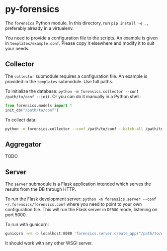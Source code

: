 # py-forensics

The `forensics` Python module. In this directory, run `pip install -e .`, preferably already in a virtualenv.

You need to provide a configuration file to the scripts. An example is given in `templates/example.conf`. Please copy it elsewhere and modify it to suit your needs.

## Collector

The `collector` submodule requires a configuration file. An example is provided
in the `templates` submodule. Use full paths.

To initialize the database: `python -m forensics.collector --conf /path/to/conf
--init`. Or you can do it manually in a Python shell:

``` python
from forensics.models import *
init_db("/path/to/conf")
```

To collect data:

``` sh
python -m forensics.collector --conf /path/to/conf --batch-all /path/to/system-builds
```

## Aggregator

TODO

## Server

The `server` submodule is a Flask application intended which serves the results
from the DB through HTTP.

To run the Flask development server: `python -m forensics.server --conf
~/.forensics/forensics.conf` where you need to point to your own configuration
file. This will run the Flask server in `DEBUG` mode, listening on port 5000.

To run with gunicorn: 

``` sh
gunicorn -w4 -b localhost:8080 'forensics.server:create_app("/path/to/conf")'
```

It should work with any other WSGI server.

